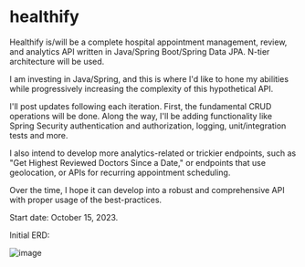 # healthify
Healthify is/will be a complete hospital appointment management, review, and analytics API written in Java/Spring Boot/Spring Data JPA. N-tier architecture will be used.

I am investing in Java/Spring, and this is where I'd like to hone my abilities while progressively increasing the complexity of this hypothetical API.

I'll post updates following each iteration. First, the fundamental CRUD operations will be done. Along the way, I'll be adding functionality like Spring Security authentication and authorization, logging, unit/integration tests and more.

I also intend to develop more analytics-related or trickier endpoints, such as "Get Highest Reviewed Doctors Since a Date," or endpoints that use geolocation, or APIs for recurring appointment scheduling.

Over the time, I hope it can develop into a robust and comprehensive API with proper usage of the best-practices. 

Start date: October 15, 2023.

Initial ERD:

![image](https://github.com/anilerc/healthify/assets/79990807/e9305c0d-db32-4a5f-8e0c-251fa2a07f9b)
